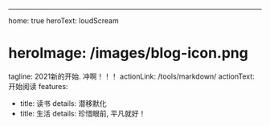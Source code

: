 ---
home: true
heroText: loudScream
# heroImage: /images/blog-icon.png
tagline: 2021新的开始. 冲啊！！！
actionLink: /tools/markdown/
actionText: 开始阅读
features:
  - title: 读书
    details: 潜移默化
  - title: 生活
    details: 珍惜眼前, 平凡就好！